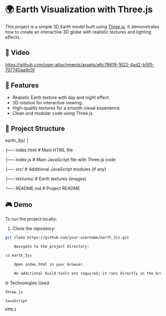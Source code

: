 # 🌍 Earth Visualization with Three.js

This project is a simple 3D Earth model built using [Three.js](https://threejs.org/). It demonstrates how to create an interactive 3D globe with realistic textures and lighting effects.


## 📸 Video
https://github.com/user-attachments/assets/a6c79619-1622-4ad2-b5f0-707740aa9c0f


## 🚀 Features
- Realistic Earth texture with day and night effect.
- 3D rotation for interactive viewing.
- High-quality textures for a smooth visual experience.
- Clean and modular code using Three.js.

## 📂 Project Structure

earth_3js/
│

├── index.html # Main HTML file

├── index.js # Main JavaScript file with Three.js code

├── src/ # Additional JavaScript modules (if any)

├── textures/ # Earth textures (images)

└── README.md # Project README


## 🎮 Demo
To run the project locally:

1. Clone the repository:
```bash
git clone https://github.com/your-username/earth_3js.git

    Navigate to the project directory:

cd earth_3js

    Open index.html in your browser.

    No additional build tools are required; it runs directly in the browser.
````

🌐 Technologies Used

    Three.js

    JavaScript

    HTML5


